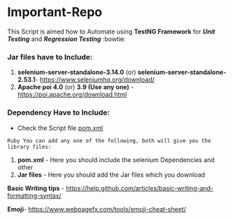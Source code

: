 # Important-Repo

This Script is aimed how to Automate using **TestNG Framework** for ***Unit Testing*** and ***Regression Testing*** :bowtie:

### Jar files have to Include:
1. **selenium-server-standalone-3.14.0** (or) **selenium-server-standalone-2.53.1**- https://www.seleniumhq.org/download/
2. **Apache poi 4.0** (or) **3.9 (Use any one)** - https://poi.apache.org/download.html

### Dependency Have to Include:
- Check the Script file [pom.xml](https://github.com/varadha17/Important-Repo/blob/master/pom.xml)

```Ruby You can add any one of the following, both will give you the library files: ```
1. **pom.xml** - Here you should include the selenium Dependencies and other
2. **Jar files** - Here you should add the Jar files which you download

**Basic Writing tips** - https://help.github.com/articles/basic-writing-and-formatting-syntax/

**Emoji**- https://www.webpagefx.com/tools/emoji-cheat-sheet/




